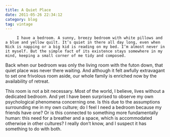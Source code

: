 ```yaml
---
title: A Quiet Place
date: 2011-05-26 22:34:12
category: blog
tag: vintage
---
```

         I have a bedroom. A sunny, breezy bedroom with white pillows and a blue and yellow quilt. It’s quiet in there all day long, even when Nick is napping or a big kid is reading on my bed. I’m almost never in it myself. But the simple fact of its existence stays somewhere in my mind, keeping a small corner of me tidy and composed. 

 Back when our bedroom was only the living room with the futon down, that quiet place was never there waiting. And although it felt awfully extravagant to set one frivolous room aside, our whole family is enriched now by the availability of retreat. 

 This room is not a bit necessary. Most of the world, I believe, lives without a dedicated bedroom. And yet I have been surprised to observe my own psychological phenomena concerning one. Is this due to the assumptions surrounding me in my own culture; do I feel I need a bedroom because my friends have one? Or is this connected to something more fundamentally human: this need for a breather and a space, which is accommodated otherwise in other cultures? I really don’t know, and I suspect it has something to do with both. 